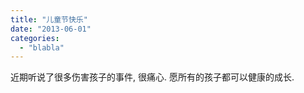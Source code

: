 ```yaml
---
title: "儿童节快乐"
date: "2013-06-01"
categories: 
  - "blabla"
---
```


近期听说了很多伤害孩子的事件, 很痛心. 愿所有的孩子都可以健康的成长.
